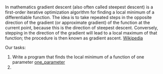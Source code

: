 In mathematics gradient descent (also often called steepest descent) is a first-order iterative optimization algorithm for finding 
a local minimum of a differentiable function. The idea is to take repeated steps in the opposite direction of the gradient (or approximate gradient)
of the function at the current point, because this is the direction of steepest descent. Conversely, stepping in the direction of the gradient will 
lead to a local maximum of that function; the procedure is then known as gradient ascent. [Wikipedia](https://en.wikipedia.org/wiki/Gradient_descent)

Our tasks: 

1. Write a program that finds the local minimum of a function of one parameter [one_parameter](https://github.com/DariaMinina/work_with_func/blob/main/gradient_descent/one_parameter_func.py)
2. 
